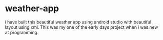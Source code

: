 # weather-app
i have built this beautiful weather app using android studio with beautiful layout using xml. This was my one of the early days project when i was new at programming.
